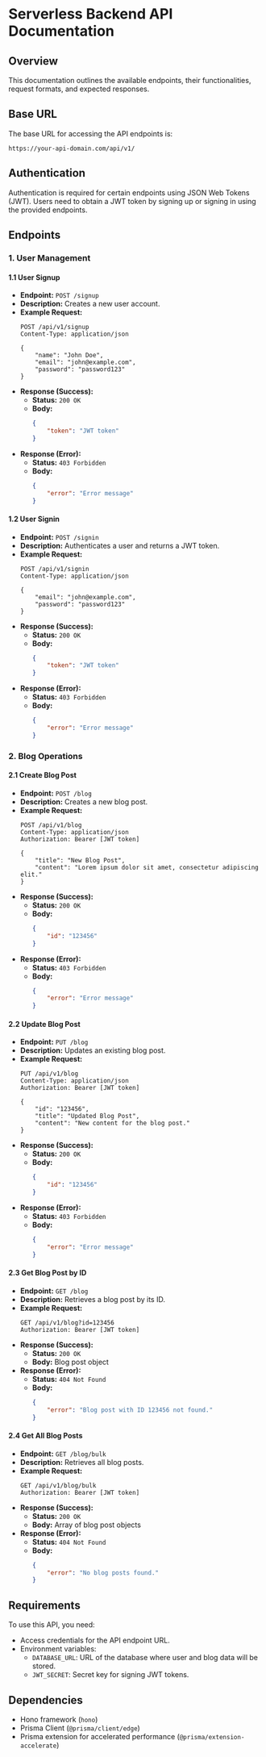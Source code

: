 # Serverless Backend API Documentation

## Overview
This documentation outlines the available endpoints, their functionalities, request formats, and expected responses.

## Base URL

The base URL for accessing the API endpoints is:

```
https://your-api-domain.com/api/v1/
```

## Authentication

Authentication is required for certain endpoints using JSON Web Tokens (JWT). Users need to obtain a JWT token by signing up or signing in using the provided endpoints.

## Endpoints

### 1. User Management

#### 1.1 User Signup

- **Endpoint:** `POST /signup`
- **Description:** Creates a new user account.
- **Example Request:**
  ```http
  POST /api/v1/signup
  Content-Type: application/json
  
  {
      "name": "John Doe",
      "email": "john@example.com",
      "password": "password123"
  }
  ```
- **Response (Success):**
  - **Status:** `200 OK`
  - **Body:**
    ```json
    {
        "token": "JWT token"
    }
    ```
- **Response (Error):**
  - **Status:** `403 Forbidden`
  - **Body:**
    ```json
    {
        "error": "Error message"
    }
    ```

#### 1.2 User Signin

- **Endpoint:** `POST /signin`
- **Description:** Authenticates a user and returns a JWT token.
- **Example Request:**
  ```http
  POST /api/v1/signin
  Content-Type: application/json
  
  {
      "email": "john@example.com",
      "password": "password123"
  }
  ```
- **Response (Success):**
  - **Status:** `200 OK`
  - **Body:**
    ```json
    {
        "token": "JWT token"
    }
    ```
- **Response (Error):**
  - **Status:** `403 Forbidden`
  - **Body:**
    ```json
    {
        "error": "Error message"
    }
    ```

### 2. Blog Operations

#### 2.1 Create Blog Post

- **Endpoint:** `POST /blog`
- **Description:** Creates a new blog post.
- **Example Request:**
  ```http
  POST /api/v1/blog
  Content-Type: application/json
  Authorization: Bearer [JWT token]
  
  {
      "title": "New Blog Post",
      "content": "Lorem ipsum dolor sit amet, consectetur adipiscing elit."
  }
  ```
- **Response (Success):**
  - **Status:** `200 OK`
  - **Body:**
    ```json
    {
        "id": "123456"
    }
    ```
- **Response (Error):**
  - **Status:** `403 Forbidden`
  - **Body:**
    ```json
    {
        "error": "Error message"
    }
    ```

#### 2.2 Update Blog Post

- **Endpoint:** `PUT /blog`
- **Description:** Updates an existing blog post.
- **Example Request:**
  ```http
  PUT /api/v1/blog
  Content-Type: application/json
  Authorization: Bearer [JWT token]
  
  {
      "id": "123456",
      "title": "Updated Blog Post",
      "content": "New content for the blog post."
  }
  ```
- **Response (Success):**
  - **Status:** `200 OK`
  - **Body:**
    ```json
    {
        "id": "123456"
    }
    ```
- **Response (Error):**
  - **Status:** `403 Forbidden`
  - **Body:**
    ```json
    {
        "error": "Error message"
    }
    ```

#### 2.3 Get Blog Post by ID

- **Endpoint:** `GET /blog`
- **Description:** Retrieves a blog post by its ID.
- **Example Request:**
  ```http
  GET /api/v1/blog?id=123456
  Authorization: Bearer [JWT token]
  ```
- **Response (Success):**
  - **Status:** `200 OK`
  - **Body:** Blog post object
- **Response (Error):**
  - **Status:** `404 Not Found`
  - **Body:**
    ```json
    {
        "error": "Blog post with ID 123456 not found."
    }
    ```

#### 2.4 Get All Blog Posts

- **Endpoint:** `GET /blog/bulk`
- **Description:** Retrieves all blog posts.
- **Example Request:**
  ```http
  GET /api/v1/blog/bulk
  Authorization: Bearer [JWT token]
  ```
- **Response (Success):**
  - **Status:** `200 OK`
  - **Body:** Array of blog post objects
- **Response (Error):**
  - **Status:** `404 Not Found`
  - **Body:**
    ```json
    {
        "error": "No blog posts found."
    }
    ```

## Requirements

To use this API, you need:

- Access credentials for the API endpoint URL.
- Environment variables:
  - `DATABASE_URL`: URL of the database where user and blog data will be stored.
  - `JWT_SECRET`: Secret key for signing JWT tokens.

## Dependencies

- Hono framework (`hono`)
- Prisma Client (`@prisma/client/edge`)
- Prisma extension for accelerated performance (`@prisma/extension-accelerate`)

